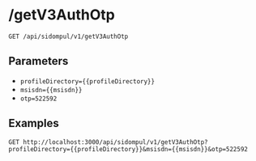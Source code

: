 # /getV3AuthOtp


```
GET /api/sidompul/v1/getV3AuthOtp
```

## Parameters
- `profileDirectory={{profileDirectory}}` 
- `msisdn={{msisdn}}` 
- `otp=522592` 

## Examples


```
GET http://localhost:3000/api/sidompul/v1/getV3AuthOtp?profileDirectory={{profileDirectory}}&msisdn={{msisdn}}&otp=522592


```

